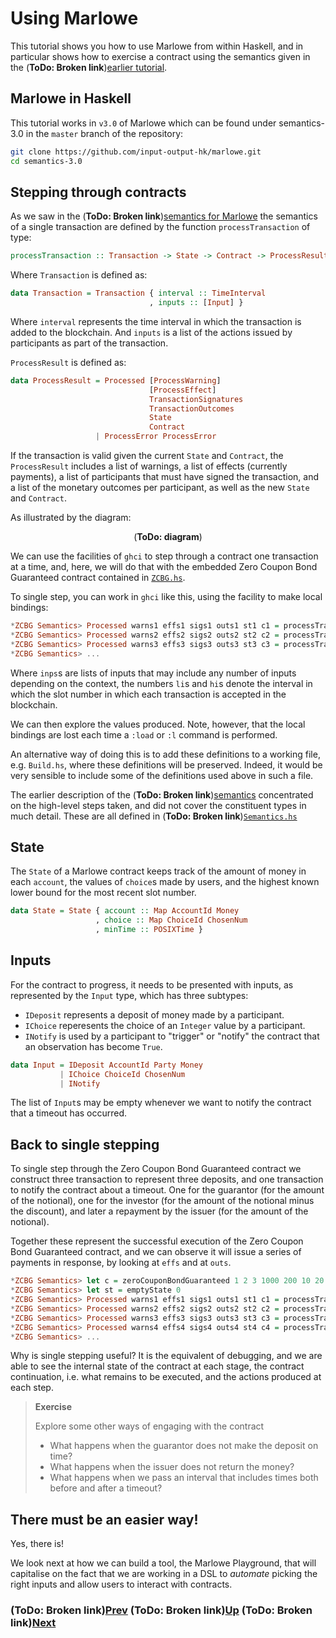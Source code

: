 # Using Marlowe

This tutorial shows you how to use Marlowe from within Haskell, and in particular shows how to exercise a contract using
the semantics given in the (**ToDo: Broken link**)[earlier tutorial](./marlowe-semantics.md).

## Marlowe in Haskell

This tutorial works in `v3.0` of Marlowe which can be found under semantics-3.0 in the `master` branch of the repository:
```bash
git clone https://github.com/input-output-hk/marlowe.git
cd semantics-3.0
```

## Stepping through contracts

As we saw in the (**ToDo: Broken link**)[semantics for Marlowe](./marlowe-semantics.md) the semantics of a single transaction
are defined by the function `processTransaction` of type:

```haskell
processTransaction :: Transaction -> State -> Contract -> ProcessResult
```

Where `Transaction` is defined as:

```haskell
data Transaction = Transaction { interval :: TimeInterval
                               , inputs :: [Input] }
```

Where `interval` represents the time interval in which the transaction is added to the blockchain. And `inputs` is a list
of the actions issued by participants as part of the transaction.

`ProcessResult` is defined as:

```haskell
data ProcessResult = Processed [ProcessWarning]
                               [ProcessEffect]
                               TransactionSignatures
                               TransactionOutcomes
                               State
                               Contract
                   | ProcessError ProcessError
```

If the transaction is valid given the current `State` and `Contract`, the `ProcessResult` includes a list of warnings,
a list of effects (currently payments), a list of participants that must have signed the transaction, and a list of the
monetary outcomes per participant, as well as the new `State` and `Contract`.

As illustrated by the diagram:

<p align="center">
 (<b>ToDo: diagram</b>)
</p>

We can use the facilities of `ghci` to step through a contract one transaction at a time, and, here, we will do that with
the embedded Zero Coupon Bond Guaranteed contract contained
in [`ZCBG.hs`](https://github.com/input-output-hk/marlowe/blob/master/semantics-3.0/ZCBG.hs).

To single step, you can work in `ghci` like this, using the facility to make local bindings:

```haskell
*ZCBG Semantics> Processed warns1 effs1 sigs1 outs1 st1 c1 = processTransaction (Transaction (li1, hi1) inps1) st c
*ZCBG Semantics> Processed warns2 effs2 sigs2 outs2 st2 c2 = processTransaction (Transaction (li2, hi2) inps2) st1 c1
*ZCBG Semantics> Processed warns3 effs3 sigs3 outs3 st3 c3 = processTransaction (Transaction (li3, hi3) inps3) st2 c2
*ZCBG Semantics> ...
```

Where `inps`s are lists of inputs that may include any number of inputs depending on the context, the numbers `li`s and
`hi`s denote the interval in which the slot number in which each transaction is accepted in the blockchain.

We can then explore the values produced. Note, however, that the local bindings are lost each time a `:load` or `:l` command
is performed.

An alternative way of doing this is to add these definitions to a working file, e.g. `Build.hs`, where these definitions will
be preserved. Indeed, it would be very sensible to include some of the definitions used above in such a file.

The earlier description of the (**ToDo: Broken link**)[semantics](./marlowe-semantics.md) concentrated on the high-level
steps taken, and did not cover the constituent types in much detail. These are all defined in
(**ToDo: Broken link**)[`Semantics.hs`](https://github.com/input-output-hk/marlowe/blob/master/semantics-2.0/Semantics.hs)

## State

The `State` of a Marlowe contract keeps track of the amount of money in each `account`, the values of `choice`s made by
users, and the highest known lower bound for the most recent slot number.

```haskell
data State = State { account :: Map AccountId Money
                   , choice :: Map ChoiceId ChosenNum
                   , minTime :: POSIXTime }
```

## Inputs

For the contract to progress, it needs to be presented with inputs, as represented by the `Input` type, which has three
subtypes:
 * `IDeposit` represents a deposit of money made by a participant.
 * `IChoice` reperesents the choice of an `Integer` value by a participant.
 * `INotify` is used by a participant to "trigger" or "notify" the contract that an observation has become `True`.

```haskell
data Input = IDeposit AccountId Party Money
           | IChoice ChoiceId ChosenNum
           | INotify
```

The list of `Input`s may be empty whenever we want to notify the contract that a timeout has occurred.

## Back to single stepping

To single step through the Zero Coupon Bond Guaranteed contract we construct three transaction to represent
three deposits, and one transaction to notify the contract about a timeout. One for the guarantor (for the
amount of the notional), one for the investor (for the amount of the notional minus the discount),
and later a repayment by the issuer (for the amount of the notional).

Together these represent the successful execution of the Zero Coupon Bond Guaranteed contract, and we can observe
it will issue a series of payments in response, by looking at `effs` and at `outs`.

```haskell
*ZCBG Semantics> let c = zeroCouponBondGuaranteed 1 2 3 1000 200 10 20
*ZCBG Semantics> let st = emptyState 0
*ZCBG Semantics> Processed warns1 effs1 sigs1 outs1 st1 c1 = processTransaction (Transaction (0, 9) [IDeposit (AccountId 1 3) 3 1000]) st c
*ZCBG Semantics> Processed warns2 effs2 sigs2 outs2 st2 c2 = processTransaction (Transaction (3, 9) [IDeposit (AccountId 2 2) 2 800]) st1 c1
*ZCBG Semantics> Processed warns3 effs3 sigs3 outs3 st3 c3 = processTransaction (Transaction (10, 12) []) st2 c2
*ZCBG Semantics> Processed warns4 effs4 sigs4 outs4 st4 c4 = processTransaction (Transaction (17, 19) [IDeposit (AccountId 2 2) 1 1000]) st3 c3
*ZCBG Semantics> ...
```

Why is single stepping useful? It is the equivalent of debugging, and we are able to see the internal state of the contract
at each stage, the contract continuation, i.e. what remains to be executed, and the actions produced at each step.

> __Exercise__
>  
> Explore some other ways of engaging with the contract
> - What happens when the guarantor does not make the deposit on time?
> - What happens when the issuer does not return the money?
> - What happens when we pass an interval that includes times both before and after a timeout?

## There must be an easier way!

Yes, there is! 
       
We look next at how we can build a tool, the Marlowe Playground, that will capitalise on the fact that we are working in a
DSL to _automate_ picking the right inputs and allow users to interact with contracts.


### (**ToDo: Broken link**)[Prev](./embedded-marlowe.md) (**ToDo: Broken link**)[Up](./README.md) (**ToDo: Broken link**)[Next](./playground-overview.md)
